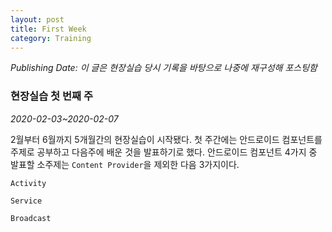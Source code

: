 ```yaml
---
layout: post
title: First Week
category: Training
---
```

*Publishing Date:*
*이 글은 현장실습 당시 기록을 바탕으로 나중에 재구성해 포스팅함*

### 현장실습 첫 번째 주
*2020-02-03~2020-02-07*

2월부터 6월까지 5개월간의 현장실습이 시작됐다.
첫 주간에는 안드로이드 컴포넌트를 주제로 공부하고 다음주에 배운 것을 발표하기로 했다.
안드로이드 컴포넌트 4가지 중 발표할 소주제는 `Content Provider`을 제외한 다음 3가지이다.

`Activity`

`Service`

`Broadcast`
